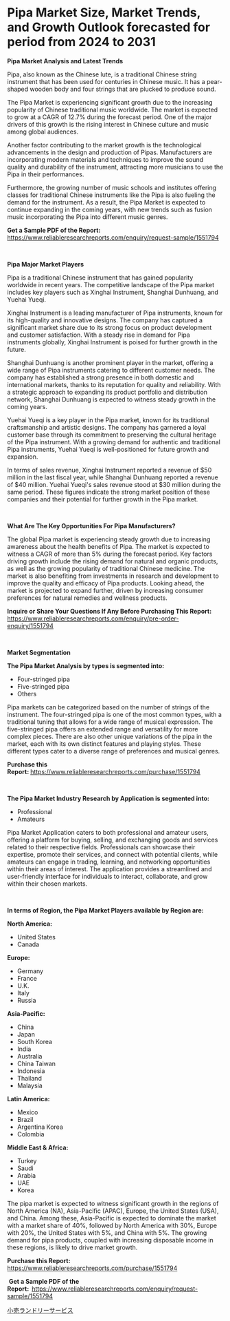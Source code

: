 <p><h1>Pipa Market Size, Market Trends, and Growth Outlook forecasted for period from 2024 to 2031</h1></p><p><strong>Pipa Market Analysis and Latest Trends</strong></p>
<p><p>Pipa, also known as the Chinese lute, is a traditional Chinese string instrument that has been used for centuries in Chinese music. It has a pear-shaped wooden body and four strings that are plucked to produce sound.</p><p>The Pipa Market is experiencing significant growth due to the increasing popularity of Chinese traditional music worldwide. The market is expected to grow at a CAGR of 12.7% during the forecast period. One of the major drivers of this growth is the rising interest in Chinese culture and music among global audiences.</p><p>Another factor contributing to the market growth is the technological advancements in the design and production of Pipas. Manufacturers are incorporating modern materials and techniques to improve the sound quality and durability of the instrument, attracting more musicians to use the Pipa in their performances.</p><p>Furthermore, the growing number of music schools and institutes offering classes for traditional Chinese instruments like the Pipa is also fueling the demand for the instrument. As a result, the Pipa Market is expected to continue expanding in the coming years, with new trends such as fusion music incorporating the Pipa into different music genres.</p></p>
<p><strong>Get a Sample PDF of the Report:&nbsp;</strong> <a href="https://www.reliableresearchreports.com/enquiry/request-sample/1551794">https://www.reliableresearchreports.com/enquiry/request-sample/1551794</a></p>
<p>&nbsp;</p>
<p><strong>Pipa Major Market Players</strong></p>
<p><p>Pipa is a traditional Chinese instrument that has gained popularity worldwide in recent years. The competitive landscape of the Pipa market includes key players such as Xinghai Instrument, Shanghai Dunhuang, and Yuehai Yueqi.</p><p>Xinghai Instrument is a leading manufacturer of Pipa instruments, known for its high-quality and innovative designs. The company has captured a significant market share due to its strong focus on product development and customer satisfaction. With a steady rise in demand for Pipa instruments globally, Xinghai Instrument is poised for further growth in the future.</p><p>Shanghai Dunhuang is another prominent player in the market, offering a wide range of Pipa instruments catering to different customer needs. The company has established a strong presence in both domestic and international markets, thanks to its reputation for quality and reliability. With a strategic approach to expanding its product portfolio and distribution network, Shanghai Dunhuang is expected to witness steady growth in the coming years.</p><p>Yuehai Yueqi is a key player in the Pipa market, known for its traditional craftsmanship and artistic designs. The company has garnered a loyal customer base through its commitment to preserving the cultural heritage of the Pipa instrument. With a growing demand for authentic and traditional Pipa instruments, Yuehai Yueqi is well-positioned for future growth and expansion.</p><p>In terms of sales revenue, Xinghai Instrument reported a revenue of $50 million in the last fiscal year, while Shanghai Dunhuang reported a revenue of $40 million. Yuehai Yueqi's sales revenue stood at $30 million during the same period. These figures indicate the strong market position of these companies and their potential for further growth in the Pipa market.</p></p>
<p>&nbsp;</p>
<p><strong>What Are The Key Opportunities For Pipa Manufacturers?</strong></p>
<p><p>The global Pipa market is experiencing steady growth due to increasing awareness about the health benefits of Pipa. The market is expected to witness a CAGR of more than 5% during the forecast period. Key factors driving growth include the rising demand for natural and organic products, as well as the growing popularity of traditional Chinese medicine. The market is also benefiting from investments in research and development to improve the quality and efficacy of Pipa products. Looking ahead, the market is projected to expand further, driven by increasing consumer preferences for natural remedies and wellness products.</p></p>
<p><strong>Inquire or Share Your Questions If Any Before Purchasing This Report:</strong> <a href="https://www.reliableresearchreports.com/enquiry/pre-order-enquiry/1551794">https://www.reliableresearchreports.com/enquiry/pre-order-enquiry/1551794</a></p>
<p>&nbsp;</p>
<p><strong>Market Segmentation</strong></p>
<p><strong>The Pipa Market Analysis by types is segmented into:</strong></p>
<p><ul><li>Four-stringed pipa</li><li>Five-stringed pipa</li><li>Others</li></ul></p>
<p><p>Pipa markets can be categorized based on the number of strings of the instrument. The four-stringed pipa is one of the most common types, with a traditional tuning that allows for a wide range of musical expression. The five-stringed pipa offers an extended range and versatility for more complex pieces. There are also other unique variations of the pipa in the market, each with its own distinct features and playing styles. These different types cater to a diverse range of preferences and musical genres.</p></p>
<p><strong>Purchase this Report:&nbsp;</strong><a href="https://www.reliableresearchreports.com/purchase/1551794">https://www.reliableresearchreports.com/purchase/1551794</a></p>
<p>&nbsp;</p>
<p><strong>The Pipa Market Industry Research by Application is segmented into:</strong></p>
<p><ul><li>Professional</li><li>Amateurs</li></ul></p>
<p><p>Pipa Market Application caters to both professional and amateur users, offering a platform for buying, selling, and exchanging goods and services related to their respective fields. Professionals can showcase their expertise, promote their services, and connect with potential clients, while amateurs can engage in trading, learning, and networking opportunities within their areas of interest. The application provides a streamlined and user-friendly interface for individuals to interact, collaborate, and grow within their chosen markets.</p></p>
<p>&nbsp;</p>
<p><strong>In terms of Region, the Pipa Market Players available by Region are:</strong></p>
<p>
    <p> <strong> North America: </strong>
        <ul>
            <li>United States</li>
            <li>Canada</li>
        </ul>
        </p> 
    <p> <strong> Europe: </strong>
        <ul>
            <li>Germany</li>
            <li>France</li>
            <li>U.K.</li>
            <li>Italy</li>
            <li>Russia</li>
        </ul>
        </p> 
    <p> <strong> Asia-Pacific: </strong>
        <ul>
            <li>China</li>
            <li>Japan</li>
            <li>South Korea</li>
            <li>India</li>
            <li>Australia</li>
            <li>China Taiwan</li>
            <li>Indonesia</li>
            <li>Thailand</li>
            <li>Malaysia</li>
        </ul>
        </p> 
    <p> <strong> Latin America: </strong>
        <ul>
            <li>Mexico</li>
            <li>Brazil</li>
            <li>Argentina Korea</li>
            <li>Colombia</li>
        </ul>
        </p> 
    <p> <strong> Middle East & Africa: </strong>
        <ul>
            <li>Turkey</li>
            <li>Saudi</li>
            <li>Arabia</li>
            <li>UAE</li>
            <li>Korea</li>
        </ul>
    </p>
    </p>
<p><p>The pipa market is expected to witness significant growth in the regions of North America (NA), Asia-Pacific (APAC), Europe, the United States (USA), and China. Among these, Asia-Pacific is expected to dominate the market with a market share of 40%, followed by North America with 30%, Europe with 20%, the United States with 5%, and China with 5%. The growing demand for pipa products, coupled with increasing disposable income in these regions, is likely to drive market growth.</p></p>
<p><strong>Purchase this Report: </strong><a href="https://www.reliableresearchreports.com/purchase/1551794">https://www.reliableresearchreports.com/purchase/1551794</a></p>
<p>&nbsp;<strong>Get a Sample PDF of the Report:&nbsp;&nbsp;</strong><a href="https://www.reliableresearchreports.com/enquiry/request-sample/1551794">https://www.reliableresearchreports.com/enquiry/request-sample/1551794</a></p>
<p><strong></strong></p>
<p><p><a href="https://github.com/ppmazlotr77499/Market-Research-Report-List-1/blob/main/13363737079.md">小売ランドリーサービス</a></p></p>